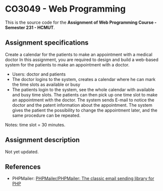 # CO3049 - Web Programming

This is the source code for the **Assignment of Web Programming Course - Semester 231 - HCMUT**.

## Assignment specifications

Create a calendar for the patients to make an appointment with a medical doctor
In this assignment, you are required to design and build a web-based system for the patients to make an appointment with a doctor.

- Users: doctor and patients
- The doctor logins to the system, creates a calendar where he can mark the time slots as available or busy
- The patients login to the system, see the whole calendar with available and busy time slots. The patients can then pick up one time slot to make an appointment with the doctor. The system sends E-mail to notice the doctor and the patent information about the appointment. The system gives the patient the possibility to change the appointment later, and the same procedure can be repeated.

Notes: time slot = 30 minutes.

## Assignment description

Not yet updated.

## References

- PHPMailer: [PHPMailer/PHPMailer: The classic email sending library for PHP ](https://github.com/PHPMailer/PHPMailer)
